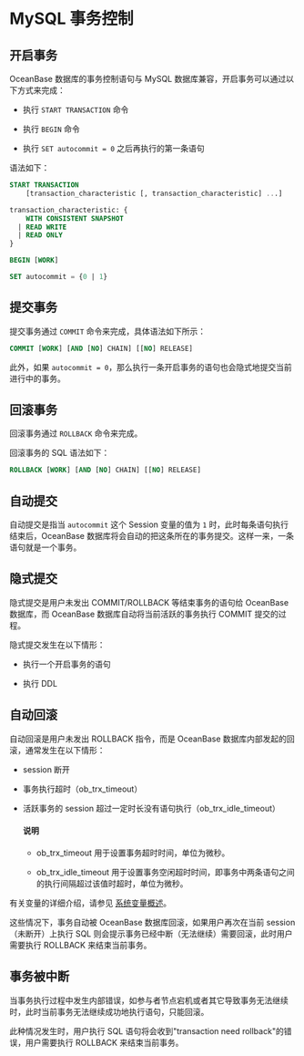 # MySQL 事务控制

## 开启事务

OceanBase 数据库的事务控制语句与 MySQL 数据库兼容，开启事务可以通过以下方式来完成：

* 执行 `START TRANSACTION` 命令

* 执行 `BEGIN` 命令

* 执行 `SET autocommit = 0` 之后再执行的第一条语句

语法如下：

```sql
START TRANSACTION
    [transaction_characteristic [, transaction_characteristic] ...]

transaction_characteristic: {
    WITH CONSISTENT SNAPSHOT
  | READ WRITE
  | READ ONLY
}

BEGIN [WORK]

SET autocommit = {0 | 1}
```

## 提交事务

提交事务通过 `COMMIT` 命令来完成，具体语法如下所示：

```sql
COMMIT [WORK] [AND [NO] CHAIN] [[NO] RELEASE]
```

此外，如果 `autocommit = 0`，那么执行一条开启事务的语句也会隐式地提交当前进行中的事务。

## 回滚事务

回滚事务通过 `ROLLBACK` 命令来完成。

回滚事务的 SQL 语法如下：

```sql
ROLLBACK [WORK] [AND [NO] CHAIN] [[NO] RELEASE]
```

## 自动提交

自动提交是指当 `autocommit` 这个 Session 变量的值为 `1` 时，此时每条语句执行结束后，OceanBase 数据库将会自动的把这条所在的事务提交。这样一来，一条语句就是一个事务。

## 隐式提交

隐式提交是用户未发出 COMMIT/ROLLBACK 等结束事务的语句给 OceanBase 数据库，而 OceanBase 数据库自动将当前活跃的事务执行 COMMIT 提交的过程。

隐式提交发生在以下情形：

* 执行一个开启事务的语句

* 执行 DDL

## 自动回滚

自动回滚是用户未发出 ROLLBACK 指令，而是 OceanBase 数据库内部发起的回滚，通常发生在以下情形：

* session 断开

* 事务执行超时（ob_trx_timeout）

* 活跃事务的 session 超过一定时长没有语句执行（ob_trx_idle_timeout）

  <main id="notice" type='explain'>
    <h4>说明</h4>
    <ul>
    <li>
    <p>ob_trx_timeout 用于设置事务超时时间，单位为微秒。</p>
    </li>
    <li>
    <p>ob_trx_idle_timeout 用于设置事务空闲超时时间，即事务中两条语句之间的执行间隔超过该值时超时，单位为微秒。</p>
    </li>
    </ul>
  </main>

有关变量的详细介绍，请参见 [系统变量概述](../../../../../5.system-reference/2.system-variable-of-mysql-mode/1.overview-of-system-variables-of-mysql-mode.md)。

这些情况下，事务自动被 OceanBase 数据库回滚，如果用户再次在当前 session（未断开）上执行 SQL 则会提示事务已经中断（无法继续）需要回滚，此时用户需要执行 ROLLBACK 来结束当前事务。

## 事务被中断

当事务执行过程中发生内部错误，如参与者节点宕机或者其它导致事务无法继续时，此时当前事务无法继续成功地执行语句，只能回滚。

此种情况发生时，用户执行 SQL 语句将会收到"transaction need rollback"的错误，用户需要执行 ROLLBACK 来结束当前事务。
